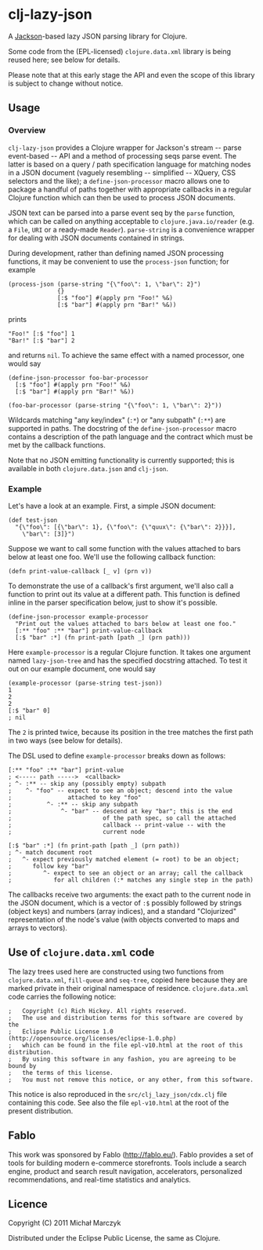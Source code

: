 # clj-lazy-json

A [Jackson](http://jackson.codehaus.org/)-based lazy JSON parsing
library for Clojure.

Some code from the (EPL-licensed) `clojure.data.xml` library is being
reused here; see below for details.

Please note that at this early stage the API and even the scope of
this library is subject to change without notice.

## Usage

### Overview

`clj-lazy-json` provides a Clojure wrapper for Jackson's stream --
parse event-based -- API and a method of processing seqs parse event.
The latter is based on a query / path specification language for
matching nodes in a JSON document (vaguely resembling -- simplified --
XQuery, CSS selectors and the like); a `define-json-processor` macro
allows one to package a handful of paths together with appropriate
callbacks in a regular Clojure function which can then be used to
process JSON documents.

JSON text can be parsed into a parse event seq by the `parse`
function, which can be called on anything acceptable to
`clojure.java.io/reader` (e.g. a `File`, `URI` or a ready-made
`Reader`). `parse-string` is a convenience wrapper for dealing with
JSON documents contained in strings.

During development, rather than defining named JSON processing
functions, it may be convenient to use the `process-json`
function; for example

    (process-json (parse-string "{\"foo\": 1, \"bar\": 2}")
                  {}
                  [:$ "foo"] #(apply prn "Foo!" %&)
                  [:$ "bar"] #(apply prn "Bar!" %&))

prints

    "Foo!" [:$ "foo"] 1
    "Bar!" [:$ "bar"] 2

and returns `nil`. To achieve the same effect with a named processor,
one would say

    (define-json-processor foo-bar-processor
      [:$ "foo"] #(apply prn "Foo!" %&)
      [:$ "bar"] #(apply prn "Bar!" %&))

    (foo-bar-processor (parse-string "{\"foo\": 1, \"bar\": 2}"))

Wildcards matching "any key/index" (`:*`) or "any subpath" (`:**`) are
supported in paths. The docstring of the `define-json-processor` macro
contains a description of the path language and the contract which
must be met by the callback functions.

Note that no JSON emitting functionality is currently supported; this
is available in both `clojure.data.json` and `clj-json`.

### Example

Let's have a look at an example. First, a simple JSON document:

    (def test-json
      "{\"foo\": [{\"bar\": 1}, {\"foo\": {\"quux\": {\"bar\": 2}}}],
        \"bar\": [3]}")

Suppose we want to call some function with the values attached to bars
below at least one foo. We'll use the following callback function:

    (defn print-value-callback [_ v] (prn v))

To demonstrate the use of a callback's first argument, we'll also call
a function to print out its value at a different path. This function
is defined inline in the parser specification below, just to show it's
possible.

    (define-json-processor example-processor
      "Print out the values attached to bars below at least one foo."
      [:** "foo" :** "bar"] print-value-callback
      [:$ "bar" :*] (fn print-path [path _] (prn path)))

Here `example-processor` is a regular Clojure function. It takes one
argument named `lazy-json-tree` and has the specified docstring
attached. To test it out on our example document, one would say

    (example-processor (parse-string test-json))
    1
    2
    2
    [:$ "bar" 0]
    ; nil

The `2` is printed twice, because its position in the tree matches the
first path in two ways (see below for details).

The DSL used to define `example-processor` breaks down as follows:

    [:** "foo" :** "bar"] print-value
    ; <----- path ----->  <callback>
    ; ^- :** -- skip any (possibly empty) subpath
    ;    ^- "foo" -- expect to see an object; descend into the value
    ;                attached to key "foo"
    ;          ^- :** -- skip any subpath
    ;              ^- "bar" -- descend at key "bar"; this is the end
    ;                          of the path spec, so call the attached
    ;                          callback -- print-value -- with the
    ;                          current node

    [:$ "bar" :*] (fn print-path [path _] (prn path))
    ; ^- match document root
    ;   ^- expect previously matched element (= root) to be an object;
    ;      follow key "bar"
    ;         ^- expect to see an object or an array; call the callback
    ;            for all children (:* matches any single step in the path)

The callbacks receive two arguments: the exact path to the current
node in the JSON document, which is a vector of `:$` possibly followed
by strings (object keys) and numbers (array indices), and a standard
"Clojurized" representation of the node's value (with objects
converted to maps and arrays to vectors).

## Use of `clojure.data.xml` code

The lazy trees used here are constructed using two functions from
`clojure.data.xml`, `fill-queue` and `seq-tree`, copied here because
they are marked private in their original namespace of residence.
`clojure.data.xml` code carries the following notice:

    ;   Copyright (c) Rich Hickey. All rights reserved.
    ;   The use and distribution terms for this software are covered by the
    ;   Eclipse Public License 1.0 (http://opensource.org/licenses/eclipse-1.0.php)
    ;   which can be found in the file epl-v10.html at the root of this distribution.
    ;   By using this software in any fashion, you are agreeing to be bound by
    ;   the terms of this license.
    ;   You must not remove this notice, or any other, from this software.

This notice is also reproduced in the `src/clj_lazy_json/cdx.clj` file
containing this code. See also the file `epl-v10.html` at the root of
the present distribution.

## Fablo

This work was sponsored by Fablo (http://fablo.eu/). Fablo provides a
set of tools for building modern e-commerce storefronts. Tools include
a search engine, product and search result navigation, accelerators,
personalized recommendations, and real-time statistics and analytics.

## Licence

Copyright (C) 2011 Michał Marczyk

Distributed under the Eclipse Public License, the same as Clojure.
